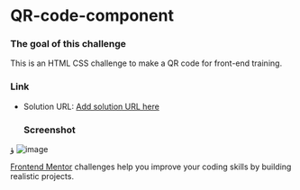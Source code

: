 # QR-code-component

### The goal of this challenge

This is an HTML CSS challenge to make a QR code for front-end training.

### Link

- Solution URL: [Add solution URL here](https://addabenkoceir13.github.io/qr-code-component/)

  ### Screenshot
ؤ
![image](https://github.com/addabenkoceir13/qr-code-component/assets/64089992/5d80cd4d-bc6c-420e-92d3-3b1e55a70f7d)


[Frontend Mentor](https://www.frontendmentor.io) challenges help you improve your coding skills by building realistic projects.


